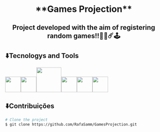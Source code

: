 <h1 align="center"> **Games Projection** </h1>
<h2 align="center">Project developed with the aim of registering random games!!🧑‍💻☄️🕹️  </h2>

## ⬇️Tecnologys and Tools
<img src="https://cdn.jsdelivr.net/gh/devicons/devicon/icons/java/java-original-wordmark.svg" width="50" height="50" /><img 
src="https://cdn.jsdelivr.net/gh/devicons/devicon/icons/spring/spring-plain-wordmark.svg" width="50" height="50" /><img 
src="https://cdn.jsdelivr.net/gh/devicons/devicon/icons/intellij/intellij-original-wordmark.svg" width="80" height="80" /><img 
src="https://cdn.jsdelivr.net/gh/devicons/devicon/icons/postgresql/postgresql-plain-wordmark.svg" width="50" height="50" /><img 
src="https://cdn.jsdelivr.net/gh/devicons/devicon/icons/docker/docker-original-wordmark.svg" width="50" height="50" /><img 
src="https://cdn.icon-icons.com/icons2/3053/PNG/512/postman_macos_bigsur_icon_189815.png" width="50" height="50" />

## ⬇️Contribuições
```bash
# Clone the project
$ git clone https://github.com/RafaSamm/GamesProjection.git


          
          
